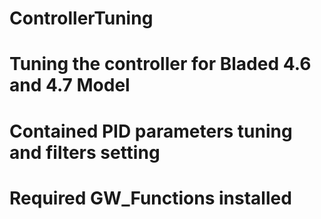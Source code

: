 # ControllerTuning
# Tuning the controller for Bladed 4.6 and 4.7 Model
# Contained PID parameters tuning and filters setting
# Required GW_Functions installed
